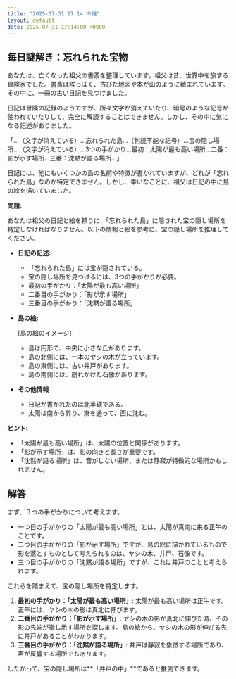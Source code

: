 ```yaml
---
title: "2025-07-31 17:14 の謎"
layout: default
date: 2025-07-31 17:14:00 +0900
---
```

## 毎日謎解き：忘れられた宝物

あなたは、亡くなった祖父の書斎を整理しています。祖父は昔、世界中を旅する冒険家でした。書斎は埃っぽく、古びた地図や本が山のように積まれています。その中に、一冊の古い日記を見つけました。

日記は冒険の記録のようですが、所々文字が消えていたり、暗号のような記号が使われていたりして、完全に解読することはできません。しかし、その中に気になる記述がありました。

「…（文字が消えている）…忘れられた島…（判読不能な記号）…宝の隠し場所…（文字が消えている）…3つの手がかり…最初：太陽が最も高い場所…二番：影が示す場所…三番：沈黙が語る場所…」

日記には、他にもいくつかの島の名前や特徴が書かれていますが、どれが「忘れられた島」なのか特定できません。しかし、幸いなことに、祖父は日記の中に島の絵を描いていました。

**問題:**

あなたは祖父の日記と絵を頼りに、「忘れられた島」に隠された宝の隠し場所を特定しなければなりません。以下の情報と絵を参考に、宝の隠し場所を推理してください。

*   **日記の記述:**
    *   「忘れられた島」には宝が隠されている。
    *   宝の隠し場所を見つけるには、3つの手がかりが必要。
    *   最初の手がかり：「太陽が最も高い場所」
    *   二番目の手がかり：「影が示す場所」
    *   三番目の手がかり：「沈黙が語る場所」
*   **島の絵:**

    [島の絵のイメージ]
    *   島は円形で、中央に小さな丘があります。
    *   島の北側には、一本のヤシの木が立っています。
    *   島の東側には、古い井戸があります。
    *   島の南側には、崩れかけた石像があります。
* **その他情報**
    * 日記が書かれたのは北半球である。
    * 太陽は南から昇り、東を通って、西に沈む。

**ヒント:**

*   「太陽が最も高い場所」は、太陽の位置と関係があります。
*   「影が示す場所」は、影の向きと長さが重要です。
*   「沈黙が語る場所」は、音がしない場所、または静寂が特徴的な場所かもしれません。

## 解答

まず、３つの手がかりについて考えます。
* 一つ目の手がかりの「太陽が最も高い場所」とは、太陽が真南に来る正午のことです。
* 二つ目の手がかりの「影が示す場所」ですが、島の絵に描かれているもので影を落とすものとして考えられるのは、ヤシの木、井戸、石像です。
* 三つ目の手がかりの「沈黙が語る場所」ですが、これは井戸のことと考えられます。

これらを踏まえて、宝の隠し場所を特定します。
1.  **最初の手がかり：「太陽が最も高い場所」**: 太陽が最も高い場所は正午です。正午には、ヤシの木の影は真北に伸びます。
2.  **二番目の手がかり：「影が示す場所」**: ヤシの木の影が真北に伸びた時、その影の先端が指し示す場所を探します。島の絵から、ヤシの木の影が伸びる先に井戸があることがわかります。
3.  **三番目の手がかり：「沈黙が語る場所」**: 井戸は静寂を象徴する場所であり、声が反響する場所でもあります。

したがって、宝の隠し場所は**「井戸の中」**であると推測できます。
